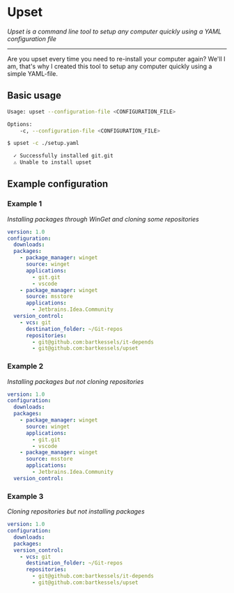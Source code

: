 # Upset
_Upset is a command line tool to setup any computer quickly using a YAML configuration file_

---

Are you upset every time you need to re-install your computer again? We'll I am, that's why I created this tool to setup
any computer quickly using a simple YAML-file.

## Basic usage

```bash
Usage: upset --configuration-file <CONFIGURATION_FILE>

Options:
    -c, --configuration-file <CONFIGURATION_FILE>
```

```bash
$ upset -c ./setup.yaml

  ✓ Successfully installed git.git
  ⚠ Unable to install upset
```

## Example configuration

### Example 1

_Installing packages through WinGet and cloning some repositories_

```yaml
version: 1.0
configuration:
  downloads:
  packages:
    - package_manager: winget
      source: winget
      applications:
        - git.git
        - vscode
    - package_manager: winget
      source: msstore
      applications:
        - Jetbrains.Idea.Community
  version_control:
    - vcs: git
      destination_folder: ~/Git-repos
      repositories:
        - git@github.com:bartkessels/it-depends
        - git@github.com:bartkessels/upset
```

### Example 2

_Installing packages but not cloning repositories_

```yaml
version: 1.0
configuration:
  downloads:
  packages:
    - package_manager: winget
      source: winget
      applications:
        - git.git
        - vscode
    - package_manager: winget
      source: msstore
      applications:
        - Jetbrains.Idea.Community
  version_control:
```

### Example 3

_Cloning repositories but not installing packages_

```yaml
version: 1.0
configuration:
  downloads:
  packages:
  version_control:
    - vcs: git
      destination_folder: ~/Git-repos
      repositories:
        - git@github.com:bartkessels/it-depends
        - git@github.com:bartkessels/upset
```